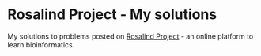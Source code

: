 # Rosalind Project - My solutions

My solutions to problems posted on [Rosalind Project](http://rosalind.info/problems/tree-view/) - an online platform to learn bioinformatics.